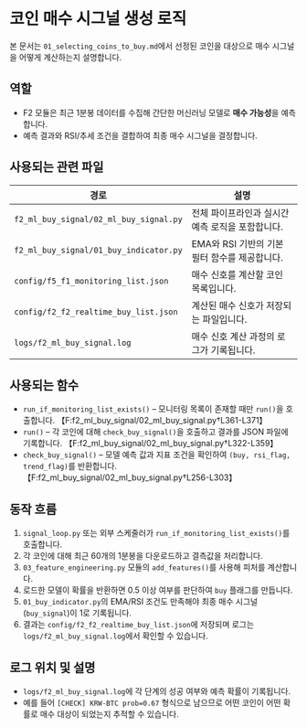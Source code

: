 # 코인 매수 시그널 생성 로직

본 문서는 `01_selecting_coins_to_buy.md`에서 선정된 코인을 대상으로 매수 시그널을 어떻게 계산하는지 설명합니다.

## 역할
- F2 모듈은 최근 1분봉 데이터를 수집해 간단한 머신러닝 모델로 **매수 가능성**을 예측합니다.
- 예측 결과와 RSI/추세 조건을 결합하여 최종 매수 시그널을 결정합니다.

## 사용되는 관련 파일
| 경로 | 설명 |
| --- | --- |
| `f2_ml_buy_signal/02_ml_buy_signal.py` | 전체 파이프라인과 실시간 예측 로직을 포함합니다. |
| `f2_ml_buy_signal/01_buy_indicator.py` | EMA와 RSI 기반의 기본 필터 함수를 제공합니다. |
| `config/f5_f1_monitoring_list.json` | 매수 신호를 계산할 코인 목록입니다. |
| `config/f2_f2_realtime_buy_list.json` | 계산된 매수 신호가 저장되는 파일입니다. |
| `logs/f2_ml_buy_signal.log` | 매수 신호 계산 과정의 로그가 기록됩니다. |

## 사용되는 함수
- `run_if_monitoring_list_exists()` – 모니터링 목록이 존재할 때만 `run()`을 호출합니다. 【F:f2_ml_buy_signal/02_ml_buy_signal.py†L361-L371】
- `run()` – 각 코인에 대해 `check_buy_signal()`을 호출하고 결과를 JSON 파일에 기록합니다. 【F:f2_ml_buy_signal/02_ml_buy_signal.py†L322-L359】
- `check_buy_signal()` – 모델 예측 값과 지표 조건을 확인하여 `(buy, rsi_flag, trend_flag)`를 반환합니다. 【F:f2_ml_buy_signal/02_ml_buy_signal.py†L256-L303】

## 동작 흐름
1. `signal_loop.py` 또는 외부 스케줄러가 `run_if_monitoring_list_exists()`를 호출합니다.
2. 각 코인에 대해 최근 60개의 1분봉을 다운로드하고 결측값을 처리합니다.
3. `03_feature_engineering.py` 모듈의 `add_features()`를 사용해 피처를 계산합니다.
4. 로드한 모델이 확률을 반환하면 0.5 이상 여부를 판단하여 `buy` 플래그를 만듭니다.
5. `01_buy_indicator.py`의 EMA/RSI 조건도 만족해야 최종 매수 시그널(`buy_signal`)이 1로 기록됩니다.
6. 결과는 `config/f2_f2_realtime_buy_list.json`에 저장되며 로그는 `logs/f2_ml_buy_signal.log`에서 확인할 수 있습니다.

## 로그 위치 및 설명
- `logs/f2_ml_buy_signal.log`에 각 단계의 성공 여부와 예측 확률이 기록됩니다.
- 예를 들어 `[CHECK] KRW-BTC prob=0.67` 형식으로 남으므로 어떤 코인이 어떤 확률로 매수 대상이 되었는지 추적할 수 있습니다.
